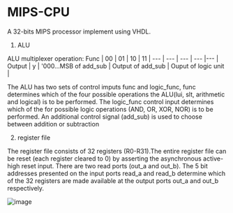 # MIPS-CPU
A 32-bits MIPS processor implement using VHDL. 

1) ALU

ALU multiplexer operation:
Func | 00 | 01 | 10 | 11 | 
--- | --- | --- | --- |--- |
Output | y |  '000...MSB of add_sub | Output of add_sub | Ouput of logic unit  |

The ALU has two sets of control imputs func and logic_func, func determines which of the four possible operations the ALU(lui, slt, arithmetic and logical) is to be performed. The logic_func control input determines which of the for possible logic operations (AND, OR, XOR, NOR) is to be performed. An additional control signal (add_sub) is used to choose between addition or subtraction


2) register file

The register file consists of 32 registers (R0-R31).The entire register file can be reset (each register cleared to 0) by asserting the asynchronous active-high reset input. There are two read ports (out_a and out_b). The 5 bit addresses presented on the input ports read_a and read_b determine which of the 32 registers are made available at the output ports out_a and out_b respectively.

![image](https://user-images.githubusercontent.com/91975571/146937672-bd2f19af-79ff-4fa0-9e4f-b3869a75bea7.png)
